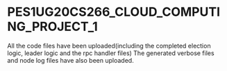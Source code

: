# PES1UG20CS266_CLOUD_COMPUTING_PROJECT_1

All the code files have been uploaded(including the completed election logic, leader logic and the rpc handler files)
The generated verbose files and node log files have also been uploaded.
